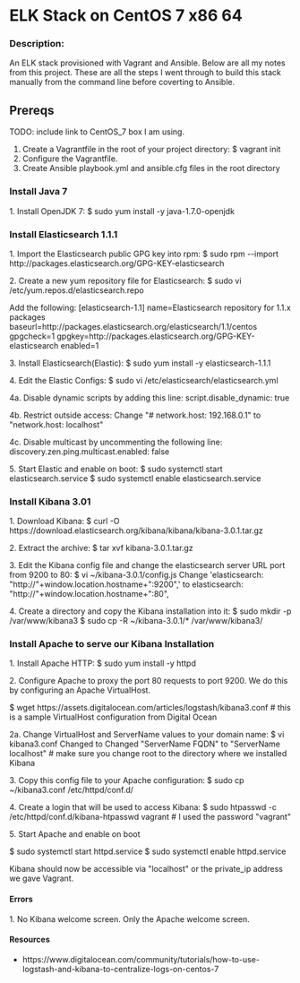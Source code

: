 <h1>ELK Stack on CentOS 7 x86 64</h1>
<h3>Description:</h3>
<p>An ELK stack provisioned with Vagrant and Ansible.  Below are all my notes from this project.  These are all the steps I went through to build this stack manually from the command line before coverting to Ansible.</p>

<h2>Prereqs</h2>
<p>TODO: include link to CentOS_7 box I am using.</p>
<ol>
<li>Create a Vagrantfile in the root of your project directory:
$ vagrant init <box_name></li>
<li>Configure the Vagrantfile.</li>
<li>Create Ansible playbook.yml and ansible.cfg files in the root directory</li>
</ol>

<h3>Install Java 7</h3>
<p>1. Install OpenJDK 7:
	$ sudo yum install -y java-1.7.0-openjdk
</p>

<h3>Install Elasticsearch 1.1.1</h3>
<p>1. Import the Elasticsearch public GPG key into rpm:
$ sudo rpm --import http://packages.elasticsearch.org/GPG-KEY-elasticsearch</p>
<p>2. Create a new yum repository file for Elasticsearch:
$ sudo vi /etc/yum.repos.d/elasticsearch.repo</p>

<p>Add the following:
[elasticsearch-1.1]
name=Elasticsearch repository for 1.1.x packages
baseurl=http://packages.elasticsearch.org/elasticsearch/1.1/centos
gpgcheck=1
gpgkey=http://packages.elasticsearch.org/GPG-KEY-elasticsearch
enabled=1</p>

<p>3. Install Elasticsearch(Elastic):
$ sudo yum install -y elasticsearch-1.1.1</p>

<p>4. Edit the Elastic Configs:
$ sudo vi /etc/elasticsearch/elasticsearch.yml</p>

<p>4a. Disable dynamic scripts by adding this line:
script.disable_dynamic: true</p>

<p>4b. Restrict outside access:
Change "# network.host: 192.168.0.1" to "network.host: localhost"</p>

<p>4c. Disable multicast by uncommenting the following line:
discovery.zen.ping.multicast.enabled: false</p>

<p>5. Start Elastic and enable on boot:
$ sudo systemctl start elasticsearch.service
$ sudo systemctl enable elasticsearch.service</p>

<h3>Install Kibana 3.01</h3>
<p>1. Download Kibana:
$ curl -O https://download.elasticsearch.org/kibana/kibana/kibana-3.0.1.tar.gz</p>

<p>2. Extract the archive:
$ tar xvf kibana-3.0.1.tar.gz</p>

<p>3. Edit the Kibana config file and change the elasticsearch server URL port from 9200 to 80:
$ vi ~/kibana-3.0.1/config.js
Change 'elasticsearch: "http://"+window.location.hostname+":9200",' to
elasticsearch: "http://"+window.location.hostname+":80",
</p>

<p>4. Create a directory and copy the Kibana installation into it:
$ sudo mkdir -p /var/www/kibana3
$ sudo cp -R ~/kibana-3.0.1/* /var/www/kibana3/</p>

<h3>Install Apache to serve our Kibana Installation</h3>
<p>1. Install Apache HTTP:
$ sudo yum install -y httpd</p>

<p>2. Configure Apache to proxy the port 80 requests to port 9200.  We do this by configuring an Apache VirtualHost.</p>
$ wget https://assets.digitalocean.com/articles/logstash/kibana3.conf # this is a sample VirtualHost configuration from Digital Ocean

<p>2a. Change VirtualHost and ServerName values to your domain name:
$ vi kibana3.conf
Changed <VirtualHost FQDN:80> to <VirtualHost localhost:80>
Changed "ServerName FQDN" to "ServerName localhost"
# make sure you change root to the directory where we installed Kibana</p>

<p>3. Copy this config file to your Apache configuration:
$ sudo cp ~/kibana3.conf /etc/httpd/conf.d/</p>

<p>4. Create a login that will be used to access Kibana:
$ sudo htpasswd -c /etc/httpd/conf.d/kibana-htpasswd vagrant
# I used the password "vagrant"</p>

<p>5. Start Apache and enable on boot</p>
<p>$ sudo systemctl start httpd.service
$ sudo systemctl enable httpd.service</p>

<p>Kibana should now be accessible via "localhost" or the private_ip address we gave Vagrant.</p>

<h4>Errors</h4>
1.  No Kibana welcome screen.  Only the Apache welcome screen.


<h4>Resources</h4>
<ul>
<li>https://www.digitalocean.com/community/tutorials/how-to-use-logstash-and-kibana-to-centralize-logs-on-centos-7</li>
</ul>